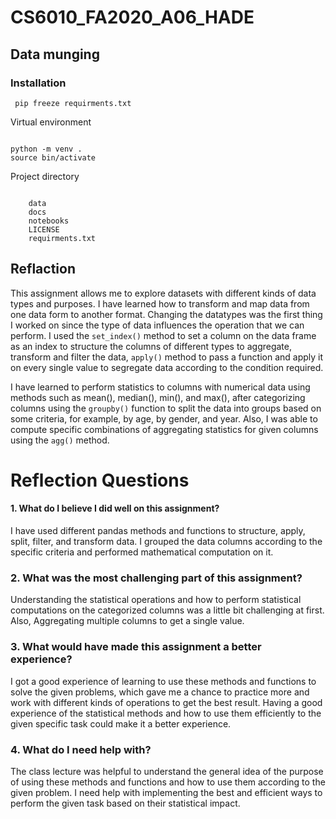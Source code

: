 # CS6010_FA2020_A06_HADE

## Data munging



### Installation

     pip freeze requirments.txt
     
Virtual environment 
```

python -m venv .
source bin/activate 

```
Project directory 
```

    data
    docs
    notebooks
    LICENSE
    requirments.txt

```

## Reflaction

This assignment allows me to explore datasets with different kinds of data types and purposes. I  have learned how to transform and map data from one data form to another format. Changing the datatypes was the first thing I worked on since the type of data influences the operation that we can perform. I used the `set_index()` method to set a column on the data frame as an index to structure the columns of different types to aggregate, transform and filter the data, `apply()` method to pass a function and apply it on every single value to segregate data according to the condition required. 

I have learned to perform statistics to columns with numerical data using methods such as mean(), median(), min(), and max(), after categorizing columns using the `groupby()` function to split the data into groups based on some criteria, for example, by age, by gender, and year. Also, I was able to compute specific combinations of aggregating statistics for given columns using the `agg()` method.






# Reflection Questions

#### 1. What do I believe I did well on this assignment?


I have used different pandas methods and functions to structure, apply, split, filter, and transform data. I grouped the data columns according to the specific criteria and performed mathematical computation on it. 

### 2. What was the most challenging part of this assignment?

Understanding the statistical operations and how to perform statistical computations on the categorized columns was a little bit challenging at first. Also, Aggregating multiple columns to get a single value.



### 3. What would have made this assignment a better experience?


I got a good experience of learning to use these methods and functions to solve the given problems, which gave me a chance to practice more and work with different kinds of operations to get the best result. Having a good experience of the statistical methods and how to use them efficiently to the given specific task could make it a better experience.

### 4. What do I need help with?

The class lecture was helpful to understand the general idea of the purpose of using these methods and functions and how to use them according to the given problem. I need help with implementing the best and efficient ways to perform the given task based on their statistical impact.



